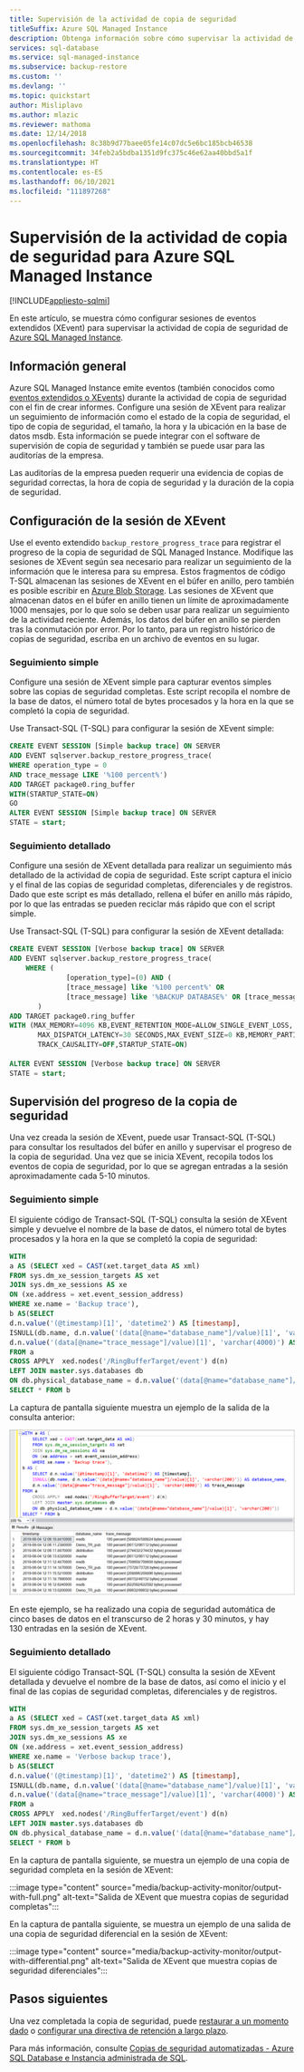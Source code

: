 ```yaml
---
title: Supervisión de la actividad de copia de seguridad
titleSuffix: Azure SQL Managed Instance
description: Obtenga información sobre cómo supervisar la actividad de copia de seguridad de Azure SQL Managed Instance mediante eventos extendidos.
services: sql-database
ms.service: sql-managed-instance
ms.subservice: backup-restore
ms.custom: ''
ms.devlang: ''
ms.topic: quickstart
author: Misliplavo
ms.author: mlazic
ms.reviewer: mathoma
ms.date: 12/14/2018
ms.openlocfilehash: 8c38b9d77baee05fe14c07dc5e6bc185bcb46538
ms.sourcegitcommit: 34feb2a5bdba1351d9fc375c46e62aa40bbd5a1f
ms.translationtype: HT
ms.contentlocale: es-ES
ms.lasthandoff: 06/10/2021
ms.locfileid: "111897268"
---
```

# <a name="monitor-backup-activity-for-azure-sql-managed-instance"></a>Supervisión de la actividad de copia de seguridad para Azure SQL Managed Instance 
[!INCLUDE[appliesto-sqlmi](../includes/appliesto-sqlmi.md)]

En este artículo, se muestra cómo configurar sesiones de eventos extendidos (XEvent) para supervisar la actividad de copia de seguridad de [Azure SQL Managed Instance](sql-managed-instance-paas-overview.md). 

## <a name="overview"></a>Información general

Azure SQL Managed Instance emite eventos (también conocidos como [eventos extendidos o XEvents](../database/xevent-db-diff-from-svr.md)) durante la actividad de copia de seguridad con el fin de crear informes. Configure una sesión de XEvent para realizar un seguimiento de información como el estado de la copia de seguridad, el tipo de copia de seguridad, el tamaño, la hora y la ubicación en la base de datos msdb. Esta información se puede integrar con el software de supervisión de copia de seguridad y también se puede usar para las auditorías de la empresa. 

Las auditorías de la empresa pueden requerir una evidencia de copias de seguridad correctas, la hora de copia de seguridad y la duración de la copia de seguridad.

## <a name="configure-xevent-session"></a>Configuración de la sesión de XEvent

Use el evento extendido `backup_restore_progress_trace` para registrar el progreso de la copia de seguridad de SQL Managed Instance. Modifique las sesiones de XEvent según sea necesario para realizar un seguimiento de la información que le interesa para su empresa. Estos fragmentos de código T-SQL almacenan las sesiones de XEvent en el búfer en anillo, pero también es posible escribir en [Azure Blob Storage](../database/xevent-code-event-file.md). Las sesiones de XEvent que almacenan datos en el búfer en anillo tienen un límite de aproximadamente 1000 mensajes, por lo que solo se deben usar para realizar un seguimiento de la actividad reciente. Además, los datos del búfer en anillo se pierden tras la conmutación por error. Por lo tanto, para un registro histórico de copias de seguridad, escriba en un archivo de eventos en su lugar. 

### <a name="simple-tracking"></a>Seguimiento simple

Configure una sesión de XEvent simple para capturar eventos simples sobre las copias de seguridad completas. Este script recopila el nombre de la base de datos, el número total de bytes procesados y la hora en la que se completó la copia de seguridad.

Use Transact-SQL (T-SQL) para configurar la sesión de XEvent simple: 


```sql
CREATE EVENT SESSION [Simple backup trace] ON SERVER
ADD EVENT sqlserver.backup_restore_progress_trace(
WHERE operation_type = 0
AND trace_message LIKE '%100 percent%')
ADD TARGET package0.ring_buffer
WITH(STARTUP_STATE=ON)
GO
ALTER EVENT SESSION [Simple backup trace] ON SERVER
STATE = start;
```



### <a name="verbose-tracking"></a>Seguimiento detallado

Configure una sesión de XEvent detallada para realizar un seguimiento más detallado de la actividad de copia de seguridad. Este script captura el inicio y el final de las copias de seguridad completas, diferenciales y de registros. Dado que este script es más detallado, rellena el búfer en anillo más rápido, por lo que las entradas se pueden reciclar más rápido que con el script simple. 

Use Transact-SQL (T-SQL) para configurar la sesión de XEvent detallada: 

```sql
CREATE EVENT SESSION [Verbose backup trace] ON SERVER 
ADD EVENT sqlserver.backup_restore_progress_trace(
    WHERE (
              [operation_type]=(0) AND (
              [trace_message] like '%100 percent%' OR 
              [trace_message] like '%BACKUP DATABASE%' OR [trace_message] like '%BACKUP LOG%'))
       )
ADD TARGET package0.ring_buffer
WITH (MAX_MEMORY=4096 KB,EVENT_RETENTION_MODE=ALLOW_SINGLE_EVENT_LOSS,
       MAX_DISPATCH_LATENCY=30 SECONDS,MAX_EVENT_SIZE=0 KB,MEMORY_PARTITION_MODE=NONE,
       TRACK_CAUSALITY=OFF,STARTUP_STATE=ON)

ALTER EVENT SESSION [Verbose backup trace] ON SERVER
STATE = start;

```

## <a name="monitor-backup-progress"></a>Supervisión del progreso de la copia de seguridad 

Una vez creada la sesión de XEvent, puede usar Transact-SQL (T-SQL) para consultar los resultados del búfer en anillo y supervisar el progreso de la copia de seguridad. Una vez que se inicia XEvent, recopila todos los eventos de copia de seguridad, por lo que se agregan entradas a la sesión aproximadamente cada 5-10 minutos.  

### <a name="simple-tracking"></a>Seguimiento simple

El siguiente código de Transact-SQL (T-SQL) consulta la sesión de XEvent simple y devuelve el nombre de la base de datos, el número total de bytes procesados y la hora en la que se completó la copia de seguridad: 

```sql 
WITH
a AS (SELECT xed = CAST(xet.target_data AS xml)
FROM sys.dm_xe_session_targets AS xet
JOIN sys.dm_xe_sessions AS xe
ON (xe.address = xet.event_session_address)
WHERE xe.name = 'Backup trace'),
b AS(SELECT
d.n.value('(@timestamp)[1]', 'datetime2') AS [timestamp],
ISNULL(db.name, d.n.value('(data[@name="database_name"]/value)[1]', 'varchar(200)')) AS database_name,
d.n.value('(data[@name="trace_message"]/value)[1]', 'varchar(4000)') AS trace_message
FROM a
CROSS APPLY  xed.nodes('/RingBufferTarget/event') d(n)
LEFT JOIN master.sys.databases db
ON db.physical_database_name = d.n.value('(data[@name="database_name"]/value)[1]', 'varchar(200)'))
SELECT * FROM b
```

La captura de pantalla siguiente muestra un ejemplo de la salida de la consulta anterior: 

![Captura de pantalla de la salida de xEvent](./media/backup-activity-monitor/present-xevents-output.png)

En este ejemplo, se ha realizado una copia de seguridad automática de cinco bases de datos en el transcurso de 2 horas y 30 minutos, y hay 130 entradas en la sesión de XEvent. 

### <a name="verbose-tracking"></a>Seguimiento detallado 

El siguiente código Transact-SQL (T-SQL) consulta la sesión de XEvent detallada y devuelve el nombre de la base de datos, así como el inicio y el final de las copias de seguridad completas, diferenciales y de registros. 


```sql
WITH
a AS (SELECT xed = CAST(xet.target_data AS xml)
FROM sys.dm_xe_session_targets AS xet
JOIN sys.dm_xe_sessions AS xe
ON (xe.address = xet.event_session_address)
WHERE xe.name = 'Verbose backup trace'),
b AS(SELECT
d.n.value('(@timestamp)[1]', 'datetime2') AS [timestamp],
ISNULL(db.name, d.n.value('(data[@name="database_name"]/value)[1]', 'varchar(200)')) AS database_name,
d.n.value('(data[@name="trace_message"]/value)[1]', 'varchar(4000)') AS trace_message
FROM a
CROSS APPLY  xed.nodes('/RingBufferTarget/event') d(n)
LEFT JOIN master.sys.databases db
ON db.physical_database_name = d.n.value('(data[@name="database_name"]/value)[1]', 'varchar(200)'))
SELECT * FROM b
```

En la captura de pantalla siguiente, se muestra un ejemplo de una copia de seguridad completa en la sesión de XEvent:

:::image type="content" source="media/backup-activity-monitor/output-with-full.png" alt-text="Salida de XEvent que muestra copias de seguridad completas":::

En la captura de pantalla siguiente, se muestra un ejemplo de una salida de una copia de seguridad diferencial en la sesión de XEvent:

:::image type="content" source="media/backup-activity-monitor/output-with-differential.png" alt-text="Salida de XEvent que muestra copias de seguridad diferenciales":::


## <a name="next-steps"></a>Pasos siguientes

Una vez completada la copia de seguridad, puede [restaurar a un momento dado](point-in-time-restore.md) o [configurar una directiva de retención a largo plazo](long-term-backup-retention-configure.md). 

Para más información, consulte [Copias de seguridad automatizadas - Azure SQL Database e Instancia administrada de SQL](../database/automated-backups-overview.md). 
